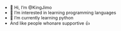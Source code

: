 - 👋 Hi, I’m @KingJimo
- 👀 I’m interested in  learning programming languages
- 🌱 I’m currently learning python
- And like people whonare supportive 👍

<!---
KingJimo/KingJimo is a ✨ special ✨ repository because its `README.md` (this file) appears on your GitHub profile.
You can click the Preview link to take a look at your changes.
--->
